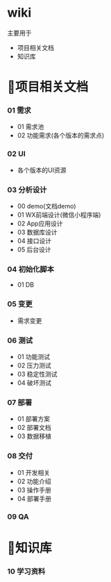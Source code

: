 wiki
=====================
 主要用于
 *   项目相关文档
 *   知识库

# 项目相关文档
### 01 需求
*  01 需求池
*  02 功能需求(各个版本的需求点)
### 02 UI
*  各个版本的UI资源
### 03 分析设计
*  00 demo(文档demo)
*  01 WX前端设计(微信小程序端)
*  02 App应用设计
*  03 数据库设计
*  04 接口设计
*  05 后台设计
### 04 初始化脚本
*  01 DB
### 05 变更
*  需求变更
### 06 测试
*  01 功能测试
*  02 压力测试
*  03 稳定性测试
*  04 破坏测试
### 07 部署
*  01 部署方案
*  02 部署文档
*  03 数据移植
### 08 交付
*  01 开发相关
*  02 功能介绍
*  03 操作手册
*  04 部署手册
### 09 QA
# 知识库
### 10 学习资料




